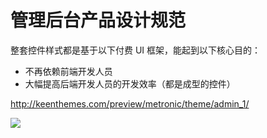 # 管理后台产品设计规范

整套控件样式都是基于以下付费 UI 框架，能起到以下核心目的：

- 不再依赖前端开发人员
- 大幅提高后端开发人员的开发效率（都是成型的控件）  

<http://keenthemes.com/preview/metronic/theme/admin_1/>  

![](./images/ui.png)